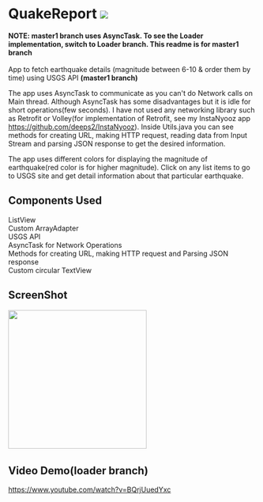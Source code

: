 # QuakeReport <img src="app/src/main/res/mipmap-hdpi/ic_launcher.png"/>

<b> NOTE: master1 branch uses AsyncTask. To see the Loader implementation, switch to Loader branch. This readme is for master1 branch </b>
</br></br>App to fetch earthquake details (magnitude between 6-10 & order them by time) using USGS API <b>(master1 branch)</b>

The app uses AsyncTask to communicate as you can't do Network calls on Main thread. Although AsyncTask has some disadvantages but it is 
idle for short operations(few seconds). I have not used any networking library such as Retrofit or Volley(for implementation of Retrofit,
see my InstaNyooz app https://github.com/deeps2/InstaNyooz). Inside Utils.java you can see methods for creating URL, making HTTP request,
reading data from Input Stream and parsing JSON response to get the desired information. 

The app uses different colors for displaying the magnitude of earthquake(red color is for higher magnitude). Click on any list items to go
to USGS site and get detail information about that particular earthquake.

Components Used
----------------
ListView</br>
Custom ArrayAdapter</br>
USGS API</br>
AsyncTask for Network Operations</br>
Methods for creating URL, making HTTP request and Parsing JSON response</br>
Custom circular TextView

ScreenShot
-----------
<img src="https://firebasestorage.googleapis.com/v0/b/delhi06-31a81.appspot.com/o/quake1.jpg?alt=media&token=6fba1e11-0872-4a59-8e15-fa7912b13d25" width=280/>&nbsp;&nbsp;

Video Demo(loader branch)
-------------------------
https://www.youtube.com/watch?v=BQrjUuedYxc
